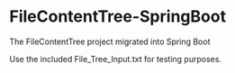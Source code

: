 # FileContentTree-SpringBoot
The FileContentTree project migrated into Spring Boot

Use the included File_Tree_Input.txt for testing purposes.
